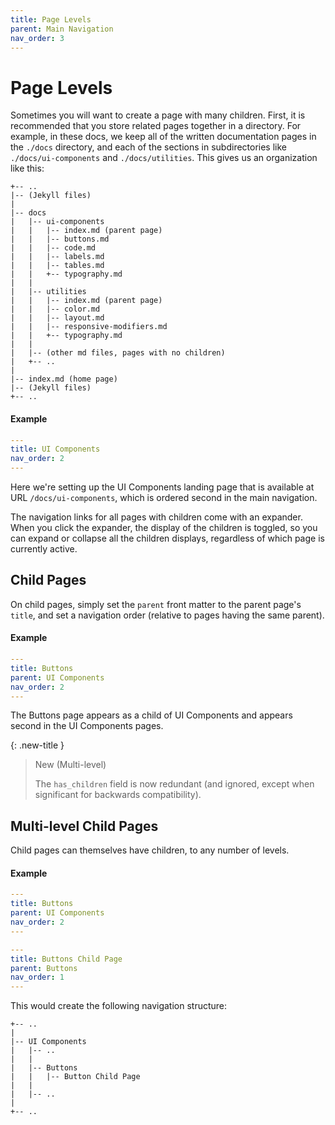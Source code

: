 ```yaml
---
title: Page Levels
parent: Main Navigation
nav_order: 3
---
```


# Page Levels

Sometimes you will want to create a page with many children. First, it is recommended that you store related pages together in a directory. For example, in these docs, we keep all of the written documentation pages in the `./docs` directory, and each of the sections in subdirectories like `./docs/ui-components` and `./docs/utilities`. This gives us an organization like this:

```
+-- ..
|-- (Jekyll files)
|
|-- docs
|   |-- ui-components
|   |   |-- index.md (parent page)
|   |   |-- buttons.md
|   |   |-- code.md
|   |   |-- labels.md
|   |   |-- tables.md
|   |   +-- typography.md
|   |
|   |-- utilities
|   |   |-- index.md (parent page)
|   |   |-- color.md
|   |   |-- layout.md
|   |   |-- responsive-modifiers.md
|   |   +-- typography.md
|   |
|   |-- (other md files, pages with no children)
|   +-- ..
|
|-- index.md (home page)
|-- (Jekyll files)
+-- ..
```

#### Example

```yaml
---
title: UI Components
nav_order: 2
---
```

Here we're setting up the UI Components landing page that is available at URL `/docs/ui-components`, which is ordered second in the main navigation.

The navigation links for all pages with children come with an expander. When you click the expander, the display of the children is toggled, so you can expand or collapse all the children displays, regardless of which page is currently active. 

## Child Pages

On child pages, simply set the `parent` front matter to the parent page's `title`, and set a navigation order (relative to pages having the same parent).

#### Example

```yaml
---
title: Buttons
parent: UI Components
nav_order: 2
---
```

The Buttons page appears as a child of UI Components and appears second in the UI Components pages.

{: .new-title }
> New (Multi-level)
>
> The `has_children` field is now redundant (and ignored, except when significant for backwards compatibility).

## Multi-level Child Pages

Child pages can themselves have children, to any number of levels. 

#### Example

```yaml
---
title: Buttons
parent: UI Components
nav_order: 2
---
```

```yaml
---
title: Buttons Child Page
parent: Buttons
nav_order: 1
---
```

This would create the following navigation structure:

```
+-- ..
|
|-- UI Components
|   |-- ..
|   |
|   |-- Buttons
|   |   |-- Button Child Page
|   |
|   |-- ..
|
+-- ..
```

